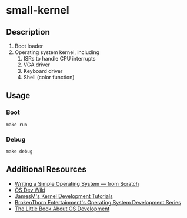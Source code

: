 # small-kernel

## Description
1. Boot loader
2. Operating system kernel, including
    1. ISRs to handle CPU interrupts
    2. VGA driver
    3. Keyboard driver
    4. Shell (color function)


## Usage

### Boot

```
make run
```

### Debug

```
make debug
```
## Additional Resources

- [Writing a Simple Operating System — from Scratch](https://www.cs.bham.ac.uk/~exr/lectures/opsys/10_11/lectures/os-dev.pdf)
- [OS Dev Wiki](https://wiki.osdev.org/Meaty_Skeleton)
- [JamesM's Kernel Development Tutorials](https://web.archive.org/web/20160412174753/http://www.jamesmolloy.co.uk/tutorial_html/index.html)
- [BrokenThorn Entertainment's Operating System Development Series](http://www.brokenthorn.com/Resources/OSDevIndex.html)
- [The Little Book About OS Development](https://littleosbook.github.io/)
